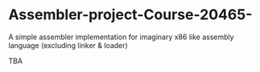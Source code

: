 # Assembler-project-Course-20465-
A simple assembler implementation for imaginary x86 like assembly language (excluding linker &amp; loader)



TBA
